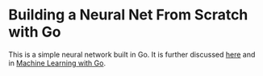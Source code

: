 # Building a Neural Net From Scratch with Go

This is a simple neural network built in Go. It is further discussed [here](https://datadan.io/blog/neural-net-with-go) and in [Machine Learning with Go](https://www.packtpub.com/big-data-and-business-intelligence/machine-learning-go).
